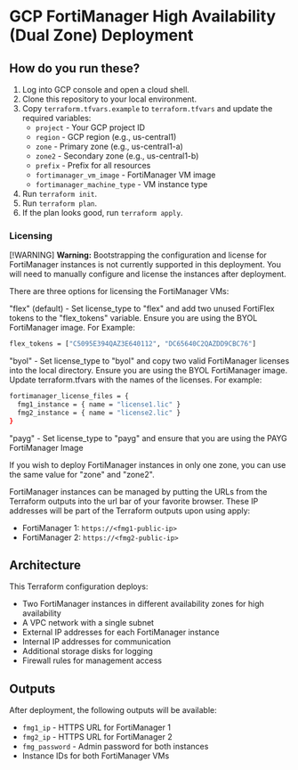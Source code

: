 # GCP FortiManager High Availability (Dual Zone) Deployment

## How do you run these?

1. Log into GCP console and open a cloud shell.
1. Clone this repository to your local environment.
1. Copy `terraform.tfvars.example` to `terraform.tfvars` and update the required variables:
   - `project` - Your GCP project ID
   - `region` - GCP region (e.g., us-central1)
   - `zone` - Primary zone (e.g., us-central1-a)
   - `zone2` - Secondary zone (e.g., us-central1-b)
   - `prefix` - Prefix for all resources
   - `fortimanager_vm_image` - FortiManager VM image
   - `fortimanager_machine_type` - VM instance type
1. Run `terraform init`.
1. Run `terraform plan`.
1. If the plan looks good, run `terraform apply`.

### Licensing

[!WARNING]
**Warning:** Bootstrapping the configuration and license for FortiManager instances is not currently supported in this deployment. You will need to manually configure and license the instances after deployment.


There are three options for licensing the FortiManager VMs:

"flex" (default) - Set license_type to "flex" and add two unused FortiFlex tokens to the "flex_tokens" variable. Ensure you are using the BYOL FortiManager image. For Example:

```sh
flex_tokens = ["C5095E394QAZ3E640112", "DC65640C2QAZDD9CBC76"]
```

"byol" - Set license_type to "byol" and copy two valid FortiManager licenses into the local directory. Ensure you are using the BYOL FortiManager image. Update terraform.tfvars with the names of the licenses. For example:

```sh
fortimanager_license_files = {
  fmg1_instance = { name = "license1.lic" }
  fmg2_instance = { name = "license2.lic" }
}
```

"payg" - Set license_type to "payg" and ensure that you are using the PAYG FortiManager Image

If you wish to deploy FortiManager instances in only one zone, you can use the same value for "zone" and "zone2".

FortiManager instances can be managed by putting the URLs from the Terraform outputs into the url bar of your favorite browser. These IP addresses will be part of the Terraform outputs upon using apply:

- FortiManager 1: `https://<fmg1-public-ip>`
- FortiManager 2: `https://<fmg2-public-ip>`

## Architecture

This Terraform configuration deploys:

- Two FortiManager instances in different availability zones for high availability
- A VPC network with a single subnet
- External IP addresses for each FortiManager instance
- Internal IP addresses for communication
- Additional storage disks for logging
- Firewall rules for management access

## Outputs

After deployment, the following outputs will be available:

- `fmg1_ip` - HTTPS URL for FortiManager 1
- `fmg2_ip` - HTTPS URL for FortiManager 2  
- `fmg_password` - Admin password for both instances
- Instance IDs for both FortiManager VMs